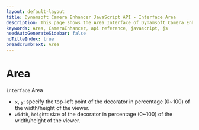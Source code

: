 ```yaml
---
layout: default-layout
title: Dynamsoft Camera Enhancer JavaScript API - Interface Area
description: This page shows the Area Interface of Dynamsoft Camera Enhancer JavaScript SDK.
keywords: Area, CameraEnhancer, api reference, javascript, js
needAutoGenerateSidebar: false
noTitleIndex: true
breadcrumbText: Area
---
```


# Area

`interface` Area

* `x`,  `y`: specify the top-left point of the decorator in percentage (0~100) of the width/height of the viewer.
* `width`,  `height`: size of the decorator in percentage (0~100) of the width/height of the viewer.